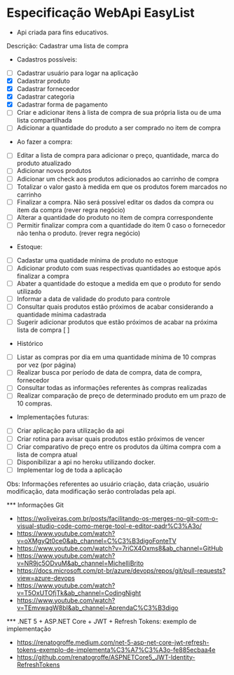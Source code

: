 # Especificação WebApi EasyList

- Api criada para fins educativos.

Descrição: Cadastrar uma lista de compra
* Cadastros possíveis:
 - [ ] Cadastrar usuário para logar na aplicação 
 - [x] Cadastrar produto 
 - [X] Cadastrar fornecedor
 - [X] Cadastrar categoria
 - [X] Cadastrar forma de pagamento
 - [ ] Criar e adicionar itens à lista de compra de sua própria lista ou de uma lista compartilhada
 - [ ] Adicionar a quantidade do produto a ser comprado no item de compra
 
* Ao fazer a compra:
 - [ ] Editar a lista de compra para adicionar o preço, quantidade, marca do produto atualizado
 - [ ] Adicionar novos produtos
 - [ ] Adicionar um check aos produtos adicionados ao carrinho de compra
 - [ ] Totalizar o valor gasto à medida em que os produtos forem marcados no carrinho
 - [ ] Finalizar a compra. Não será possível editar os dados da compra ou item da compra (rever regra negócio)
 - [ ] Alterar a quantidade do produto no item de compra correspondente
 - [ ] Permitir finalizar compra com a quantidade do item 0 caso o fornecedor não tenha o produto. (rever regra negócio)
 
* Estoque:
 - [ ] Cadastar uma quatidade mínima de produto no estoque
 - [ ] Adicionar produto com suas respectivas quantidades ao estoque após finalizar a compra
 - [ ] Abater a quantidade do estoque a medida em que o produto for sendo utilizado
 - [ ] Informar a data de validade do produto para controle
 - [ ] Consultar quais produtos estão próximos de acabar considerando a quantidade mínima cadastrada
 - [ ] Sugerir adicionar produtos que estão próximos de acabar na próxima lista de compra 
  [ ] 
* Histórico 
 - [ ] Listar as compras por dia em uma quantidade mínima de 10 compras por vez (por página)
 - [ ] Realizar busca por período de data de compra, data de compra, fornecedor
 - [ ] Consultar todas as informações referentes às compras realizadas
 - [ ] Realizar comparação de preço de determinado produto em um prazo de 10 compras.
 
* Implementações futuras:
 - [ ] Criar aplicação para utilização da api
 - [ ] Criar rotina para avisar quais produtos estão próximos de vencer
 - [ ] Criar comparativo de preço entre os produtos da última compra com a lista de compra atual
 - [ ] Disponibilizar a api no heroku utilizando docker.
 - [ ] Implementar log de toda a aplicação 
 
 Obs:
 Informações referentes ao usuário criação, data criação, usuário modificação, data modificação serão controladas pela api.
 
 *** Informações Git
 - https://woliveiras.com.br/posts/facilitando-os-merges-no-git-com-o-visual-studio-code-como-merge-tool-e-editor-padr%C3%A3o/
 - https://www.youtube.com/watch?v=oXMgyQt0ce0&ab_channel=C%C3%B3digoFonteTV
 - https://www.youtube.com/watch?v=7riCX4Oxms8&ab_channel=GitHub 
 - https://www.youtube.com/watch?v=NR9jc5ODvuM&ab_channel=MichelliBrito
 - https://docs.microsoft.com/pt-br/azure/devops/repos/git/pull-requests?view=azure-devops
 - https://www.youtube.com/watch?v=T5OxUTOfjTk&ab_channel=CodingNight
 - https://www.youtube.com/watch?v=TEmvwagW8bI&ab_channel=AprendaC%C3%B3digo
 
 *** .NET 5 + ASP.NET Core + JWT + Refresh Tokens: exemplo de implementação
 - https://renatogroffe.medium.com/net-5-asp-net-core-jwt-refresh-tokens-exemplo-de-implementa%C3%A7%C3%A3o-fe885ecbaa4e 
 - https://github.com/renatogroffe/ASPNETCore5_JWT-Identity-RefreshTokens
 
 
 
 
 
 
 
